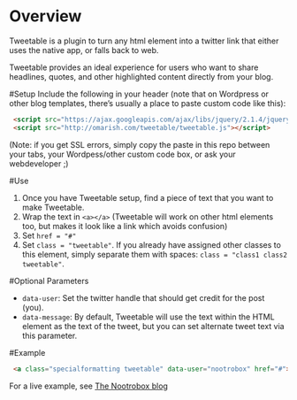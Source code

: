 # Overview
Tweetable is a plugin to turn any html element into a twitter link that either uses the native app, or falls back to web.

Tweetable provides an ideal experience for users who want to share headlines, quotes, and other highlighted content directly from your blog.

#Setup
Include the following in your header (note that on Wordpress or other blog templates, there’s usually a place to paste custom code like this):

```html
 <script src="https://ajax.googleapis.com/ajax/libs/jquery/2.1.4/jquery.min.js"></script>
 <script src="http://omarish.com/tweetable/tweetable.js"></script>
```

(Note: if you get SSL errors, simply copy the paste in this repo between your <head></head> tabs, your Wordpess/other custom code box, or ask your webdeveloper ;)

#Use
1. Once you have Tweetable setup, find a piece of text that you want to make Tweetable.
2. Wrap the text in `<a></a>` (Tweetable will work on other html elements too, but <a> makes it look like a link which avoids confusion)
3. Set `href = "#"`
4. Set `class = "tweetable"`. If you already have assigned other classes to this element, simply separate them with spaces: `class = "class1 class2 tweetable"`.

#Optional Parameters
* `data-user`: Set the twitter handle that should get credit for the post (you). 
* `data-message`: By default, Tweetable will use the text within the HTML element as the text of the tweet, but you can set alternate tweet text via this parameter. 

#Example
```html
 <a class="specialformatting tweetable" data-user="nootrobox" href="#">Here's the text I want to tweet</a>
```

For a live example, see [The Nootrobox blog](https://www.nootrobox.com/blog/starcraft)

